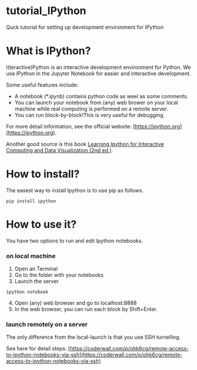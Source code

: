 # tutorial_IPython
Quck tutorial for setting up development environment for IPython


# What is IPython?
I(teractive)Python is an interactive development environment for Python.
We use IPython in the Jupyter Notebook for easier and interactive development.

Some useful features include:
* A notebook (*.ipynb) contains python code as weel as some comments.
* You can launch your notebook from (any) web brower on your local machine while real computing is performed on a remote server.
* You can run block-by-block!This is very useful for debugging.

For more detail information, see the official website: [https://ipython.org](https://ipython.org).

Another good source is this book [Learning Ipython for Interactive Computing and Data Visualization (2nd ed.)](https://www.packtpub.com/big-data-and-business-intelligence/learning-ipython-interactive-computing-and-data-visualization-sec).


# How to install?
The easest way to install Ipython is to use pip as follows.
```
pip install ipython
```


# How to use it?
You have two options to run and edit Ipython notebooks.

### on local machine
1. Open an Terminal
2. Go to the folder with your notebooks
3. Launch the server 
```
ipython notebook
```
4. Open (any) web browser and go to localhost:8888
5. In the web browser, you can run each block by Shift+Enter.

### launch remotely on a server 
The only difference from the local-launch is that you use SSH turnelling. 

See here for detail steps. 
[https://coderwall.com/p/ohk6cg/remote-access-to-ipython-notebooks-via-ssh](https://coderwall.com/p/ohk6cg/remote-access-to-ipython-notebooks-via-ssh)

